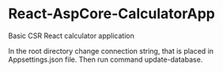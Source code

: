 # React-AspCore-CalculatorApp
Basic CSR React calculator application

In the root directory change connection string, that is placed in Appsettings.json file. Then run command update-database.
